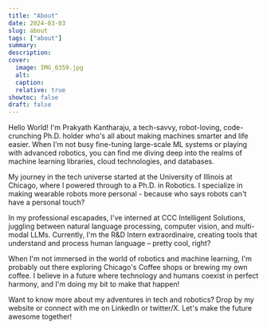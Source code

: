```yaml
---
title: "About"
date: 2024-03-03
slug: about
tags: ["about"]
summary:
description: 
cover:
  image: IMG_0359.jpg
  alt:
  caption: 
  relative: true
showtoc: false
draft: false
---
```


Hello World! I'm Prakyath Kantharaju, a tech-savvy, robot-loving, code-crunching Ph.D. holder who's all about making machines smarter and life easier. When I'm not busy fine-tuning large-scale ML systems or playing with advanced robotics, you can find me diving deep into the realms of machine learning libraries, cloud technologies, and databases.

My journey in the tech universe started at the University of Illinois at Chicago, where I powered through to a Ph.D. in Robotics. I specialize in making wearable robots more personal - because who says robots can't have a personal touch?

In my professional escapades, I've interned at CCC Intelligent Solutions, juggling between natural language processing, computer vision, and multi-modal LLMs. Currently, I'm the R&D Intern extraordinaire, creating tools that understand and process human language – pretty cool, right?

When I'm not immersed in the world of robotics and machine learning, I'm probably out there exploring Chicago's Coffee shops or brewing my own coffee. I believe in a future where technology and humans coexist in perfect harmony, and I'm doing my bit to make that happen!

Want to know more about my adventures in tech and robotics? Drop by my website or connect with me on LinkedIn or twitter/X. Let's make the future awesome together!